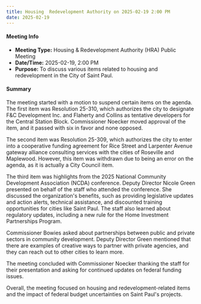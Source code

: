 ```yaml
---
title: Housing  Redevelopment Authority on 2025-02-19 2:00 PM
date: 2025-02-19
---
```

#### Meeting Info
* **Meeting Type:** Housing & Redevelopment Authority (HRA) Public Meeting
* **Date/Time:** 2025-02-19, 2:00 PM
* **Purpose:** To discuss various items related to housing and redevelopment in the City of Saint Paul.

#### Summary

The meeting started with a motion to suspend certain items on the agenda. The first item was Resolution 25-310, which authorizes the city to designate F&C Development Inc. and Flaherty and Collins as tentative developers for the Central Station Block. Commissioner Noecker moved approval of the item, and it passed with six in favor and none opposed.

The second item was Resolution 25-309, which authorizes the city to enter into a cooperative funding agreement for Rice Street and Larpenter Avenue gateway alliance consulting services with the cities of Roseville and Maplewood. However, this item was withdrawn due to being an error on the agenda, as it is actually a City Council item.

The third item was highlights from the 2025 National Community Development Association (NCDA) conference. Deputy Director Nicole Green presented on behalf of the staff who attended the conference. She discussed the organization's benefits, such as providing legislative updates and action alerts, technical assistance, and discounted training opportunities for cities like Saint Paul. The staff also learned about regulatory updates, including a new rule for the Home Investment Partnerships Program.

Commissioner Bowies asked about partnerships between public and private sectors in community development. Deputy Director Green mentioned that there are examples of creative ways to partner with private agencies, and they can reach out to other cities to learn more.

The meeting concluded with Commissioner Noecker thanking the staff for their presentation and asking for continued updates on federal funding issues.

Overall, the meeting focused on housing and redevelopment-related items and the impact of federal budget uncertainties on Saint Paul's projects.

